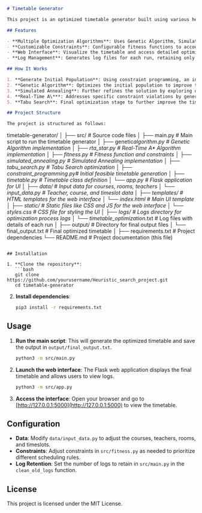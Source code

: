 ```markdown
# Timetable Generator

This project is an optimized timetable generator built using various heuristic and AI-based algorithms. It generates a feasible timetable by taking into account constraints like teacher availability, room capacity, and preferred timeslots for courses. The project also includes a web-based user interface to visualize the optimized timetable and access detailed logs.

## Features

- **Multiple Optimization Algorithms**: Uses Genetic Algorithm, Simulated Annealing, Real-Time A* (RTA*), and Tabu Search to optimize timetables.
- **Customizable Constraints**: Configurable fitness functions to account for room capacity, teacher availability, preferred rooms, and course load.
- **Web Interface**: Visualize the timetable and access detailed optimization logs.
- **Log Management**: Generates log files for each run, retaining only the latest logs to save storage.

## How It Works

1. **Generate Initial Population**: Using constraint programming, an initial population of timetables is created to satisfy the hard constraints.
2. **Genetic Algorithm**: Optimizes the initial population to improve the timetable based on the fitness score.
3. **Simulated Annealing**: Further refines the solution by exploring other feasible solutions and reducing penalties.
4. **Real-Time A\***: Addresses specific constraint violations by generating alternative solutions for problematic entries.
5. **Tabu Search**: Final optimization stage to further improve the timetable and avoid previous solutions.

## Project Structure

The project is structured as follows:
```

timetable-generator/
│
├── src/ # Source code files
│ ├── main.py # Main script to run the timetable generator
│ ├── genetic*algorithm.py # Genetic Algorithm implementation
│ ├── rta_star.py # Real-Time A\* Algorithm implementation
│ ├── fitness.py # Fitness function and constraints
│ ├── simulated_annealing.py # Simulated Annealing implementation
│ ├── tabu_search.py # Tabu Search optimization
│ ├── constraint_programming.py# Initial feasible timetable generation
│ ├── timetable.py # Timetable class definition
│ └── app.py # Flask application for UI
│
├── data/ # Input data for courses, rooms, teachers
│ └── input_data.py # Teacher, course, and timeslot data
│
├── templates/ # HTML templates for the web interface
│ └── index.html # Main UI template
│
├── static/ # Static files like CSS and JS for the web interface
│ └── styles.css # CSS file for styling the UI
│
├── logs/ # Logs directory for optimization process logs
│ └── timetable_optimization*<timestamp>.txt # Log files with details of each run
│
├── output/ # Directory for final output files
│ └── final_output.txt # Final optimized timetable
│
├── requirements.txt # Project dependencies
└── README.md # Project documentation (this file)

````

## Installation

1. **Clone the repository**:
   ```bash
   git clone https://github.com/yourusername/Heuristic_search_project.git
   cd timetable-generator
````

2. **Install dependencies**:
   ```bash
   pip3 install -r requirements.txt
   ```

## Usage

1. **Run the main script**:
   This will generate the optimized timetable and save the output in `output/final_output.txt`.

   ```bash
   python3 -m src/main.py
   ```

2. **Launch the web interface**:
   The Flask web application displays the final timetable and allows users to view logs.

   ```bash
   python3 -m src/app.py
   ```

3. **Access the interface**:
   Open your browser and go to [http://127.0.0.1:5000](http://127.0.0.1:5000) to view the timetable.

## Configuration

- **Data**: Modify `data/input_data.py` to adjust the courses, teachers, rooms, and timeslots.
- **Constraints**: Adjust constraints in `src/fitness.py` as needed to prioritize different scheduling rules.
- **Log Retention**: Set the number of logs to retain in `src/main.py` in the `clean_old_logs` function.

## License

This project is licensed under the MIT License.
